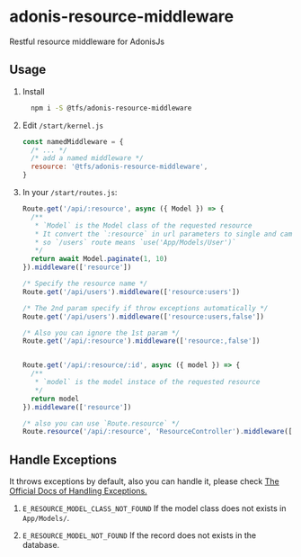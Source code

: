 # adonis-resource-middleware
Restful resource middleware for AdonisJs

## Usage
1. Install 
    ```bash
      npm i -S @tfs/adonis-resource-middleware
    ```
1. Edit `/start/kernel.js`
    ```javascript
    const namedMiddleware = {
      /* ... */
      /* add a named middleware */
      resource: '@tfs/adonis-resource-middleware',
    }
    ```

1. In your `/start/routes.js`:
    ```javascript
    Route.get('/api/:resource', async ({ Model }) => {
      /**
       * `Model` is the Model class of the requested resource
       * It convert the `:resource` in url parameters to single and camelcase class name
       * so `/users` route means `use('App/Models/User')`
       */
      return await Model.paginate(1, 10)
    }).middleware(['resource'])

    /* Specify the resource name */
    Route.get('/api/users').middleware(['resource:users'])

    /* The 2nd param specify if throw exceptions automatically */
    Route.get('/api/users').middleware(['resource:users,false'])

    /* Also you can ignore the 1st param */
    Route.get('/api/:resource').middleware(['resource:,false'])
    

    Route.get('/api/:resource/:id', async ({ model }) => {
      /**
       * `model` is the model instace of the requested resource
       */
      return model
    }).middleware(['resource'])

    /* also you can use `Route.resource` */
    Route.resource('/api/:resource', 'ResourceController').middleware(['resource'])
    ```

## Handle Exceptions

It throws exceptions by default, also you can handle it, please check [The Official Docs of Handling Exceptions.](https://www.adonisjs.com/docs/4.1/exceptions#_handling_exceptions)

1. `E_RESOURCE_MODEL_CLASS_NOT_FOUND`
  If the model class does not exists in `App/Models/`.

1. `E_RESOURCE_MODEL_NOT_FOUND` 
  If the record does not exists in the database.